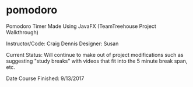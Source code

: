# pomodoro
Pomodoro Timer Made Using JavaFX (TeamTreehouse Project Walkthrough)

Instructor/Code: Craig Dennis
Designer: Susan

Current Status: Will continue to make out of project modifications such as suggesting
"study breaks" with videos that fit into the 5 minute break span, etc.

Date Course Finished: 9/13/2017
